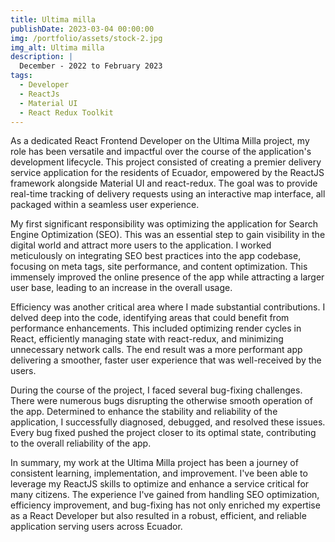 ```yaml
---
title: Ultima milla
publishDate: 2023-03-04 00:00:00
img: /portfolio/assets/stock-2.jpg
img_alt: Ultima milla
description: |
  December - 2022 to February 2023
tags:
  - Developer
  - ReactJs
  - Material UI
  - React Redux Toolkit
---
```


As a dedicated React Frontend Developer on the Ultima Milla project, my role has been versatile and impactful over the course of the application's development lifecycle. This project consisted of creating a premier delivery service application for the residents of Ecuador, empowered by the ReactJS framework alongside Material UI and react-redux. The goal was to provide real-time tracking of delivery requests using an interactive map interface, all packaged within a seamless user experience.

My first significant responsibility was optimizing the application for Search Engine Optimization (SEO). This was an essential step to gain visibility in the digital world and attract more users to the application. I worked meticulously on integrating SEO best practices into the app codebase, focusing on meta tags, site performance, and content optimization. This immensely improved the online presence of the app while attracting a larger user base, leading to an increase in the overall usage.

Efficiency was another critical area where I made substantial contributions. I delved deep into the code, identifying areas that could benefit from performance enhancements. This included optimizing render cycles in React, efficiently managing state with react-redux, and minimizing unnecessary network calls. The end result was a more performant app delivering a smoother, faster user experience that was well-received by the users.

During the course of the project, I faced several bug-fixing challenges. There were numerous bugs disrupting the otherwise smooth operation of the app. Determined to enhance the stability and reliability of the application, I successfully diagnosed, debugged, and resolved these issues. Every bug fixed pushed the project closer to its optimal state, contributing to the overall reliability of the app.

In summary, my work at the Ultima Milla project has been a journey of consistent learning, implementation, and improvement. I've been able to leverage my ReactJS skills to optimize and enhance a service critical for many citizens. The experience I've gained from handling SEO optimization, efficiency improvement, and bug-fixing has not only enriched my expertise as a React Developer but also resulted in a robust, efficient, and reliable application serving users across Ecuador.
